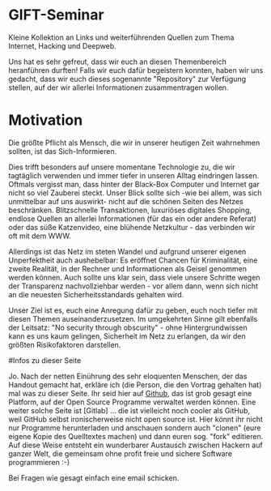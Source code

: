 # GIFT-Seminar
Kleine Kollektion an Links und weiterführenden Quellen zum Thema Internet, Hacking und Deepweb.

Uns hat es sehr gefreut, dass wir euch an diesen Themenbereich heranführen durften!
Falls wir euch dafür begeistern konnten, haben wir uns gedacht, dass wir euch dieses sogenannte
"Repository" zur Verfügung stellen, auf der wir allerlei Informationen zusammentragen wollen.

# Motivation

Die größte Pflicht als Mensch, die wir in unserer heutigen Zeit wahrnehmen sollten, ist das Sich-Informieren.

Dies trifft besonders auf unsere momentane Technologie zu, die wir tagtäglich verwenden und immer tiefer in unseren
Alltag eindringen lassen. Oftmals vergisst man, dass hinter der Black-Box Computer und Internet gar nicht so viel Zauberei
steckt.
Unser Blick sollte sich -wie bei allem, was sich unmittelbar auf uns auswirkt- nicht auf die schönen Seiten des Netzes beschränken.
Blitzschnelle Transaktionen, luxuriöses digitales Shopping, endlose Quellen an allerlei Informationen (für das ein oder andere Referat) oder das süße Katzenvideo, eine blühende Netzkultur - das verbinden wir oft mit dem WWW.

Allerdings ist das Netz im steten Wandel und aufgrund unserer eigenen Unperfektheit auch aushebelbar:
Es eröffnet Chancen für Kriminalität, eine zweite Realität, in der Rechner und Informationen als Geisel genommen werden können. Auch sollte uns klar sein, dass viele unsere Schritte wegen der Transparenz nachvollziehbar werden - vor allem dann,
wenn sich nicht an die neuesten Sicherheitsstandards gehalten wird.

Unser Ziel ist es, euch eine Anregung dafür zu geben, euch noch tiefer mit diesen Themen auseinanderzusetzen.
Im umgekehrten Sinne gilt ebenfalls der Leitsatz: "No security through obscurity" - ohne Hintergrundwissen kann es uns kaum gelingen, Sicherheit im Netz zu erlangen, da wir den größten Risikofaktoren darstellen.

#Infos zu dieser Seite

Jo. Nach der netten Einührung des sehr eloquenten Menschen, der das Handout gemacht hat, erkläre ich (die Person, die den Vortrag gehalten hat) mal was zu dieser Seite. Ihr seid hier auf [Github](https://github.com/), das ist grob gesagt eine Platform, auf der Open Source Programme verwaltet werden können. Eine weiter solche Seite ist [Gitlab] ... die ist vielleicht noch cooler als GitHub, weil GitHub selbst ironischerweise nicht open source ist. Hier könnt ihr nicht nur Programme herunterladen und anschauen sondern auch "clonen" (eure eigene Kopie des Quelltextes machen) und dann euren sog. "fork" editieren. Auf diese Weise entsteht ein wunderbarer Austausch zwischen Hackern auf ganzer Welt, die gemeinsam ohne profit freie und sichere Software programmieren :-)

Bei Fragen wie gesagt einfach eine email schicken.

